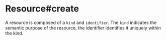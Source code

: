 Resource#create
===============

A resource is composed of a `kind` and `identifier`. The `kind`
indicates the semantic purpose of the resource, the identifier identifies
it uniquely within the kind. 
